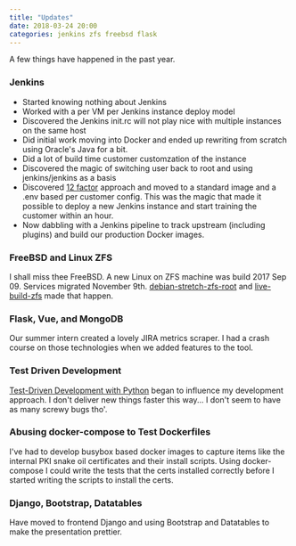 ```yaml
---
title: "Updates"
date: 2018-03-24 20:00
categories: jenkins zfs freebsd flask
---
```


A few things have happened in the past year.

### Jenkins
* Started knowing nothing about Jenkins
* Worked with a per VM per Jenkins instance deploy model
* Discovered the Jenkins init.rc will not play nice with multiple instances on the same host
* Did initial work moving into Docker and ended up rewriting from scratch using Oracle's Java for a bit.
* Did a lot of build time customer customzation of the instance
* Discovered the magic of switching user back to root and using jenkins/jenkins as a basis
* Discovered [12 factor](https://12factor.net) approach and moved to a standard image and a .env based per customer config.  This was the magic that made it possible to deploy a new Jenkins instance and start training the customer within an hour.
* Now dabbling with a Jenkins pipeline to track upstream (including plugins) and build our production Docker images.

### FreeBSD and Linux ZFS
I shall miss thee FreeBSD.  A new Linux on ZFS machine was build 2017 Sep 09.  Services migrated November 9th. [debian-stretch-zfs-root](https://github.com/cdd-aix/debian-stretch-zfs-root) and [live-build-zfs](https://github.com/cdd-aix/live-build-zfs) made that happen.

### Flask, Vue, and MongoDB
Our summer intern created a lovely JIRA metrics scraper.  I had a crash course on those technologies when we added features to the tool.

### Test Driven Development
[Test-Driven Development with Python](https://www.obeythetestinggoat.com/) began to influence my development approach.  I don't deliver new things faster this way... I don't seem to have as many screwy bugs tho'.

### Abusing docker-compose to Test Dockerfiles
I've had to develop busybox based docker images to capture items like the internal PKI snake oil certificates and their install scripts.  Using docker-compose I could write the tests that the certs installed correctly before I started writing the scripts to install the certs.

### Django, Bootstrap, Datatables
Have moved to frontend Django and using Bootstrap and Datatables to make the presentation prettier.
